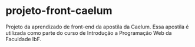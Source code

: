 # projeto-front-caelum
Projeto da aprendizado de front-end da apostila da Caelum. 
Essa apostila é utilizada como parte do curso de Introdução a Programação Web da Faculdade IbF.
